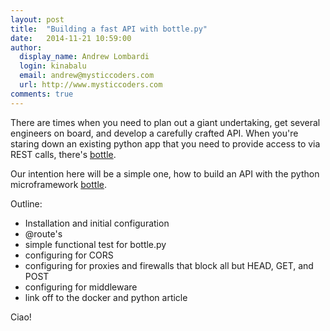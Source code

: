 ```yaml
---
layout: post
title:  "Building a fast API with bottle.py"
date:   2014-11-21 10:59:00
author:
  display_name: Andrew Lombardi
  login: kinabalu
  email: andrew@mysticcoders.com
  url: http://www.mysticcoders.com
comments: true
---
```


There are times when you need to plan out a giant undertaking, get several engineers on board, and develop a carefully crafted API.  When you're staring down an existing python app that you need to provide access to via REST calls, there's [bottle][bottle].

Our intention here will be a simple one, how to build an API with the python microframework [bottle][bottle].

Outline:
- Installation and initial configuration
- @route's
- simple functional test for bottle.py
- configuring for CORS
- configuring for proxies and firewalls that block all but HEAD, GET, and POST
- configuring for middleware
- link off to the docker and python article

Ciao!

[bottle]: http://bottlepy.org